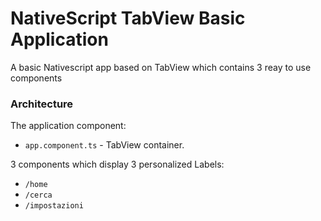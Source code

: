 # NativeScript TabView Basic Application
A basic Nativescript app based on TabView which contains 3 reay to use components

### Architecture
The application component:
- `app.component.ts` - TabView container.

3 components which display 3 personalized Labels:
- `/home`
- `/cerca`
- `/impostazioni`


